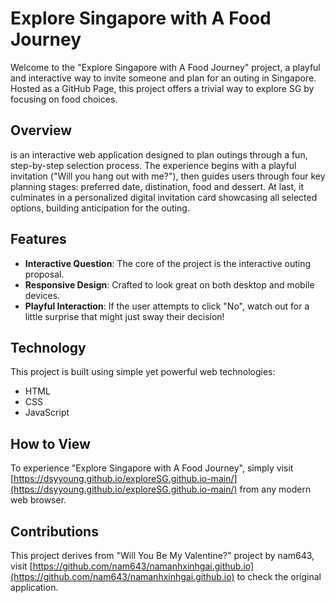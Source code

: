# Explore Singapore with A Food Journey

Welcome to the "Explore Singapore with A Food Journey" project, a playful and interactive way to invite someone and plan for an outing in Singapore. Hosted as a GitHub Page, this project offers a trivial way to explore SG by focusing on food choices.

## Overview

is an interactive web application designed to plan outings through a fun, step-by-step selection process. The experience begins with a playful invitation ("Will you hang out with me?"), then guides users through four key planning stages: preferred date, distination, food and dessert. At last, it culminates in a personalized digital invitation card showcasing all selected options, building anticipation for the outing.

## Features

- **Interactive Question**: The core of the project is the interactive outing proposal.
- **Responsive Design**: Crafted to look great on both desktop and mobile devices.
- **Playful Interaction**: If the user attempts to click "No", watch out for a little surprise that might just sway their decision!

## Technology

This project is built using simple yet powerful web technologies:
- HTML
- CSS
- JavaScript

## How to View

To experience "Explore Singapore with A Food Journey", simply visit [https://dsyyoung.github.io/exploreSG.github.io-main/](https://dsyyoung.github.io/exploreSG.github.io-main/) from any modern web browser.

## Contributions

This project derives from "Will You Be My Valentine?" project by nam643, visit [https://github.com/nam643/namanhxinhgai.github.io](https://github.com/nam643/namanhxinhgai.github.io) to check the original application.
